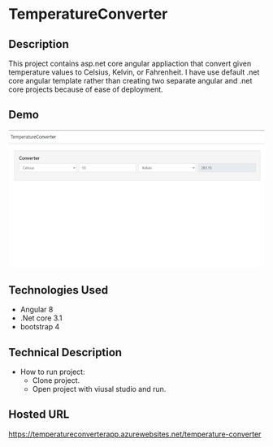 # TemperatureConverter

## Description

This project contains asp.net core angular appliaction that convert given temperature values to Celsius, Kelvin, or Fahrenheit.
I have use default .net core angular template rather than creating two separate angular and .net core projects because of ease of deployment.

## Demo

![](Images/resizeScreenshot.jpg)

## Technologies Used

- Angular 8
- .Net core 3.1
- bootstrap 4

## Technical Description

- How to run project:
  - Clone project.
  - Open project with viusal studio and run.

## Hosted URL

https://temperatureconverterapp.azurewebsites.net/temperature-converter
